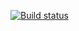 [![Build status](https://ci.appveyor.com/api/projects/status/c0crdqywfoj7jqc1?svg=true)](https://ci.appveyor.com/project/Acerbate92/aqa1-2)
